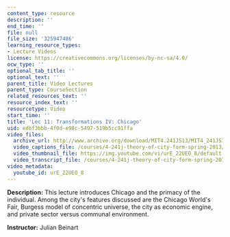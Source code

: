 ```yaml
---
content_type: resource
description: ''
end_time: ''
file: null
file_size: '325947486'
learning_resource_types:
- Lecture Videos
license: https://creativecommons.org/licenses/by-nc-sa/4.0/
ocw_type: ''
optional_tab_title: ''
optional_text: ''
parent_title: Video Lectures
parent_type: CourseSection
related_resources_text: ''
resource_index_text: ''
resourcetype: Video
start_time: ''
title: 'Lec 11: Transformations IV: Chicago'
uid: edbf3bbb-4f0d-e98c-5497-519b5cc91ffa
video_files:
  archive_url: http://www.archive.org/download/MIT4.241JS13/MIT4_241JS13_lec11_300k.mp4
  video_captions_file: /courses/4-241j-theory-of-city-form-spring-2013/af649e04b10753c4bc4c68117797218f_urE_22UEO_8.vtt
  video_thumbnail_file: https://img.youtube.com/vi/urE_22UEO_8/default.jpg
  video_transcript_file: /courses/4-241j-theory-of-city-form-spring-2013/896effe5d39563c6be98628f9a9ed3d3_urE_22UEO_8.pdf
video_metadata:
  youtube_id: urE_22UEO_8
---
```


**Description:** This lecture introduces Chicago and the primacy of the individual. Among the city's features discussed are the Chicago World's Fair, Burgess model of concentric universe, the city as economic engine, and private sector versus communal environment.

**Instructor:** Julian Beinart

